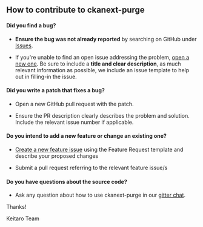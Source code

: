 ## How to contribute to ckanext-purge

#### **Did you find a bug?**

* **Ensure the bug was not already reported** by searching on GitHub under [Issues](https://github.com/keitaroinc/ckanext-purge/issues).

* If you're unable to find an open issue addressing the problem, [open a new one](https://github.com/keitaroinc/ckanext-purge/issues/new). Be sure to include a **title and clear description**, as much relevant information as possible, we include an issue template to help out in filling-in the issue.

#### **Did you write a patch that fixes a bug?**

* Open a new GitHub pull request with the patch.

* Ensure the PR description clearly describes the problem and solution. Include the relevant issue number if applicable.

#### **Do you intend to add a new feature or change an existing one?**

* [Create a new feature issue](https://github.com/keitaroinc/ckanext-purge/issues/new) using the Feature Request template and describe your proposed changes

* Submit a pull request referring to the relevant feature issue/s

#### **Do you have questions about the source code?**

* Ask any question about how to use ckanext-purge in our [gitter chat](https://gitter.im/keitaroinc/ckan).

Thanks!

Keitaro Team
